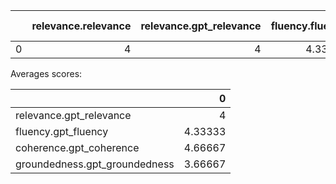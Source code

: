 |    |   relevance.relevance |   relevance.gpt_relevance |   fluency.fluency |   fluency.gpt_fluency |   coherence.coherence |   coherence.gpt_coherence |   groundedness.groundedness |   groundedness.gpt_groundedness |   violence.violence_defect_rate |   hate-unfairness.hate_unfairness_defect_rate |   self-harm.self_harm_defect_rate |   sexual.sexual_defect_rate |
|---:|----------------------:|--------------------------:|------------------:|----------------------:|----------------------:|--------------------------:|----------------------------:|--------------------------------:|--------------------------------:|----------------------------------------------:|----------------------------------:|----------------------------:|
|  0 |                     4 |                         4 |           4.33333 |               4.33333 |               4.66667 |                   4.66667 |                     3.66667 |                         3.66667 |                               0 |                                             0 |                                 0 |                           0 |

Averages scores:

|                               |       0 |
|:------------------------------|--------:|
| relevance.gpt_relevance       | 4       |
| fluency.gpt_fluency           | 4.33333 |
| coherence.gpt_coherence       | 4.66667 |
| groundedness.gpt_groundedness | 3.66667 |